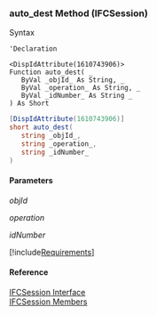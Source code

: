 ### auto_dest Method (IFCSession)

Syntax

```vbnet
'Declaration

<DispIdAttribute(1610743906)>
Function auto_dest( _
   ByVal _objId_ As String, _
   ByVal _operation_ As String, _
   ByVal _idNumber_ As String _
) As Short
```

```csharp
[DispIdAttribute(1610743906)]
short auto_dest( 
   string _objId_,
   string _operation_,
   string _idNumber_
)
```

#### Parameters

_objId_

_operation_

_idNumber_

[!include[Requirements](../partials/requirements.md)]

#### Reference

[IFCSession Interface](FChoice.Foundation.Clarify.Compatibility~FChoice.Foundation.Clarify.Compatibility.IFCSession.md)  
[IFCSession Members](FChoice.Foundation.Clarify.Compatibility~FChoice.Foundation.Clarify.Compatibility.IFCSession_members.md)